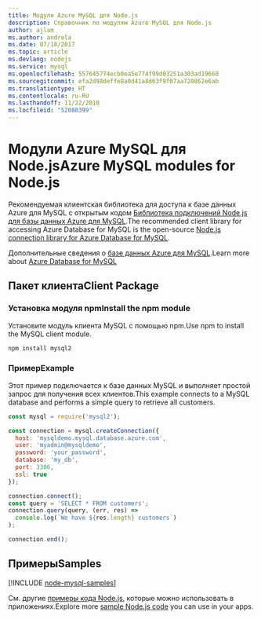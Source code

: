 ```yaml
---
title: Модули Azure MySQL для Node.js
description: Справочник по модулям Azure MySQL для Node.js
author: ajlam
ms.author: andrela
ms.date: 07/18/2017
ms.topic: article
ms.devlang: nodejs
ms.service: mysql
ms.openlocfilehash: 557645774ecb0ea5e774f99d03251a303ad19660
ms.sourcegitcommit: efa2d98deffe8a0d41a8d63f9f07aa720862e6ab
ms.translationtype: HT
ms.contentlocale: ru-RU
ms.lasthandoff: 11/22/2018
ms.locfileid: "52080399"
---
```

# <a name="azure-mysql-modules-for-nodejs"></a><span data-ttu-id="679a9-103">Модули Azure MySQL для Node.js</span><span class="sxs-lookup"><span data-stu-id="679a9-103">Azure MySQL modules for Node.js</span></span>

<span data-ttu-id="679a9-104">Рекомендуемая клиентская библиотека для доступа к базе данных Azure для MySQL с открытым кодом [Библиотека подключений Node.js для базы данных Azure для MySQL](https://github.com/sidorares/node-mysql2).</span><span class="sxs-lookup"><span data-stu-id="679a9-104">The recommended client library for accessing Azure Database for MySQL is the open-source [Node.js connection library for Azure Database for MySQL](https://github.com/sidorares/node-mysql2).</span></span> 

<span data-ttu-id="679a9-105">Дополнительные сведения о [базе данных Azure для MySQL](https://docs.microsoft.com/azure/MySQL/).</span><span class="sxs-lookup"><span data-stu-id="679a9-105">Learn more about [Azure Database for MySQL](https://docs.microsoft.com/azure/MySQL/)</span></span>

## <a name="client-package"></a><span data-ttu-id="679a9-106">Пакет клиента</span><span class="sxs-lookup"><span data-stu-id="679a9-106">Client Package</span></span>

### <a name="install-the-npm-module"></a><span data-ttu-id="679a9-107">Установка модуля npm</span><span class="sxs-lookup"><span data-stu-id="679a9-107">Install the npm module</span></span>

<span data-ttu-id="679a9-108">Установите модуль клиента MySQL с помощью npm.</span><span class="sxs-lookup"><span data-stu-id="679a9-108">Use npm to install the MySQL client module.</span></span>

```bash
npm install mysql2
```   

### <a name="example"></a><span data-ttu-id="679a9-109">Пример</span><span class="sxs-lookup"><span data-stu-id="679a9-109">Example</span></span>

<span data-ttu-id="679a9-110">Этот пример подключается к базе данных MySQL и выполняет простой запрос для получения всех клиентов.</span><span class="sxs-lookup"><span data-stu-id="679a9-110">This example connects to a MySQL database and performs a simple query to retrieve all customers.</span></span>

```javascript
const mysql = require('mysql2');

const connection = mysql.createConnection({
  host: 'mysqldemo.mysql.database.azure.com',
  user: 'myadmin@mysqldemo',
  password: 'your_password',
  database: 'my_db',
  port: 3306,
  ssl: true
});

connection.connect();
const query = 'SELECT * FROM customers';
connection.query(query, (err, res) =>
  console.log(`We have ${res.length} customers`)
);

connection.end();
```

## <a name="samples"></a><span data-ttu-id="679a9-111">Примеры</span><span class="sxs-lookup"><span data-stu-id="679a9-111">Samples</span></span>

[!INCLUDE [node-mysql-samples](../docs-ref-conceptual/includes/mysql-samples.md)]

<span data-ttu-id="679a9-112">См. другие [примеры кода Node.js](https://azure.microsoft.com/resources/samples/?platform=nodejs), которые можно использовать в приложениях.</span><span class="sxs-lookup"><span data-stu-id="679a9-112">Explore more [sample Node.js code](https://azure.microsoft.com/resources/samples/?platform=nodejs) you can use in your apps.</span></span>
